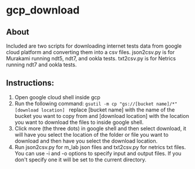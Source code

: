 # gcp_download
## About 
Included are two scripts for downloading internet tests data from google cloud platform and converting them into a csv files. json2csv.py is for Murakami running ndt5, ndt7, and ookla tests. txt2csv.py is for Netrics running ndt7 and ookla tests. 

## Instructions:
1. Open google cloud shell inside gcp
2. Run the following command:
```gsutil -m cp "gs://[bucket name]/*" [download location] ```
replace [bucket name] with the name of the bucket you want to copy from and [download location] with the location you want to download the files to inside google shell.
3. Click more (the three dots) in google shell and then select download, it will have you select the location of the folder or file you want to download and then have you select the download location.
4. Run json2csv.py for m_lab json files and txt2csv.py for netrics txt files. You can use -i and -o options to specify input and output files. If you don't specify one it will be set to the current directory.
